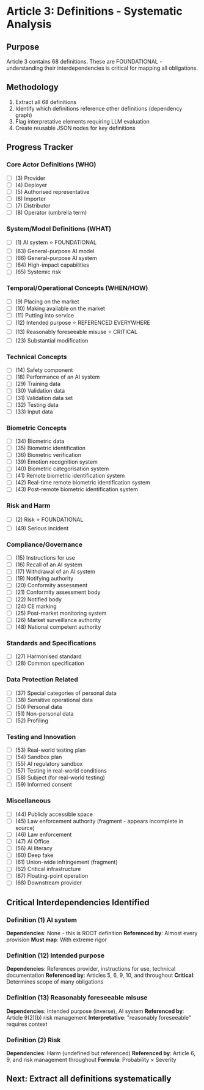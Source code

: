 # Article 3: Definitions - Systematic Analysis

## Purpose
Article 3 contains 68 definitions. These are FOUNDATIONAL - understanding their interdependencies is critical for mapping all obligations.

## Methodology
1. Extract all 68 definitions
2. Identify which definitions reference other definitions (dependency graph)
3. Flag interpretative elements requiring LLM evaluation
4. Create reusable JSON nodes for key definitions

## Progress Tracker

### Core Actor Definitions (WHO)
- [ ] (3) Provider
- [ ] (4) Deployer
- [ ] (5) Authorised representative
- [ ] (6) Importer
- [ ] (7) Distributor
- [ ] (8) Operator (umbrella term)

### System/Model Definitions (WHAT)
- [ ] (1) AI system ⭐ FOUNDATIONAL
- [ ] (63) General-purpose AI model
- [ ] (66) General-purpose AI system
- [ ] (64) High-impact capabilities
- [ ] (65) Systemic risk

### Temporal/Operational Concepts (WHEN/HOW)
- [ ] (9) Placing on the market
- [ ] (10) Making available on the market
- [ ] (11) Putting into service
- [ ] (12) Intended purpose ⭐ REFERENCED EVERYWHERE
- [ ] (13) Reasonably foreseeable misuse ⭐ CRITICAL
- [ ] (23) Substantial modification

### Technical Concepts
- [ ] (14) Safety component
- [ ] (18) Performance of an AI system
- [ ] (29) Training data
- [ ] (30) Validation data
- [ ] (31) Validation data set
- [ ] (32) Testing data
- [ ] (33) Input data

### Biometric Concepts
- [ ] (34) Biometric data
- [ ] (35) Biometric identification
- [ ] (36) Biometric verification
- [ ] (39) Emotion recognition system
- [ ] (40) Biometric categorisation system
- [ ] (41) Remote biometric identification system
- [ ] (42) Real-time remote biometric identification system
- [ ] (43) Post-remote biometric identification system

### Risk and Harm
- [ ] (2) Risk ⭐ FOUNDATIONAL
- [ ] (49) Serious incident

### Compliance/Governance
- [ ] (15) Instructions for use
- [ ] (16) Recall of an AI system
- [ ] (17) Withdrawal of an AI system
- [ ] (19) Notifying authority
- [ ] (20) Conformity assessment
- [ ] (21) Conformity assessment body
- [ ] (22) Notified body
- [ ] (24) CE marking
- [ ] (25) Post-market monitoring system
- [ ] (26) Market surveillance authority
- [ ] (48) National competent authority

### Standards and Specifications
- [ ] (27) Harmonised standard
- [ ] (28) Common specification

### Data Protection Related
- [ ] (37) Special categories of personal data
- [ ] (38) Sensitive operational data
- [ ] (50) Personal data
- [ ] (51) Non-personal data
- [ ] (52) Profiling

### Testing and Innovation
- [ ] (53) Real-world testing plan
- [ ] (54) Sandbox plan
- [ ] (55) AI regulatory sandbox
- [ ] (57) Testing in real-world conditions
- [ ] (58) Subject (for real-world testing)
- [ ] (59) Informed consent

### Miscellaneous
- [ ] (44) Publicly accessible space
- [ ] (45) Law enforcement authority (fragment - appears incomplete in source)
- [ ] (46) Law enforcement
- [ ] (47) AI Office
- [ ] (56) AI literacy
- [ ] (60) Deep fake
- [ ] (61) Union-wide infringement (fragment)
- [ ] (62) Critical infrastructure
- [ ] (67) Floating-point operation
- [ ] (68) Downstream provider

## Critical Interdependencies Identified

### Definition (1) AI system
**Dependencies**: None - this is ROOT definition
**Referenced by**: Almost every provision
**Must map**: With extreme rigor

### Definition (12) Intended purpose
**Dependencies**: References provider, instructions for use, technical documentation
**Referenced by**: Articles 5, 6, 9, 10, and throughout
**Critical**: Determines scope of many obligations

### Definition (13) Reasonably foreseeable misuse
**Dependencies**: Intended purpose (inverse), AI system
**Referenced by**: Article 9(2)(b) risk management
**Interpretative**: "reasonably foreseeable" requires context

### Definition (2) Risk
**Dependencies**: Harm (undefined but referenced)
**Referenced by**: Article 6, 9, and risk management throughout
**Formula**: Probability × Severity

## Next: Extract all definitions systematically
